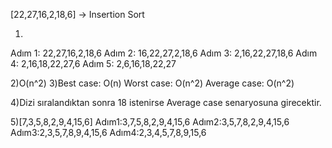 [22,27,16,2,18,6] -> Insertion Sort


1)
Adım 1: 22,27,16,2,18,6
Adım 2: 16,22,27,2,18,6
Adım 3: 2,16,22,27,18,6
Adım 4: 2,16,18,22,27,6
Adım 5: 2,6,16,18,22,27

2)O(n^2)
3)Best case: O(n)
Worst case: O(n^2)
Average case: O(n^2)


4)Dizi sıralandıktan sonra 18 istenirse Average case senaryosuna girecektir.

5)[7,3,5,8,2,9,4,15,6] 
Adım1:3,7,5,8,2,9,4,15,6
Adım2:3,5,7,8,2,9,4,15,6
Adım3:2,3,5,7,8,9,4,15,6
Adım4:2,3,4,5,7,8,9,15,6

